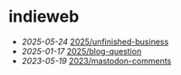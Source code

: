# indieweb
- *2025-05-24* [2025/unfinished-business](/2025/unfinished-business)
- *2025-01-17* [2025/blog-question](/2025/blog-question)
- *2023-05-19* [2023/mastodon-comments](/2023/mastodon-comments)
